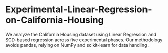 # Experimental-Linear-Regression-on-California-Housing
We analyze the California Housing dataset using Linear Regression and SGD-based regression across five experimental phases. Our methodology avoids pandas, relying on NumPy and scikit-learn for data handling. 
